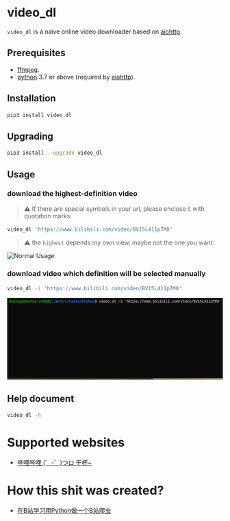 # video_dl

`video_dl` is a naive online video downloader based on [aiohttp](https://docs.aiohttp.org/en/stable/).

## Prerequisites
- [ffmpeg](https://ffmpeg.org/).
- [python](https://www.python.org) 3.7 or above (required by [aiohttp](https://docs.aiohttp.org/en/stable/)).

## Installation
```bash
pip3 install video_dl
```

## Upgrading
```bash
pip3 install --upgrade video_dl
```

## Usage
### download the highest-definition video
> :warning: If there are special symbols in your url, please enclose it with quotation marks. 
```bash
video_dl 'https://www.bilibili.com/video/BV15L411p7M8'
```
> :warning: the `highest` depends my own view, maybe not the one you want.

![Normal Usage](https://github.com/fengdongfa1995/video_dl/raw/main/screenshots/normal_usage.gif)
### download video which definition will be selected manually
```bash
video_dl -i 'https://www.bilibili.com/video/BV15L411p7M8'
```
![Normal Usage](screenshots/interactive.gif)

## Help document
```bash
video_dl -h
```

# Supported websites
- [哔哩哔哩 (゜-゜)つロ 干杯~](https://www.bilibili.com/)

# How this shit was created?
- [在B站学习用Python做一个B站爬虫](https://www.bilibili.com/video/BV1nv411T798/)
